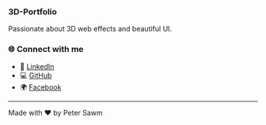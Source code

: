 ### 3D-Portfolio

Passionate about 3D web effects and beautiful UI.

### 🌐 Connect with me

- 💼 [LinkedIn](https://www.linkedin.com/in/peter-sawm-06932b254/)
- 💻 [GitHub](https://github.com/petersawmtech)
- 🌍 [Facebook](https://www.facebook.com/petersawm25)

---

Made with ❤️ by Peter Sawm
